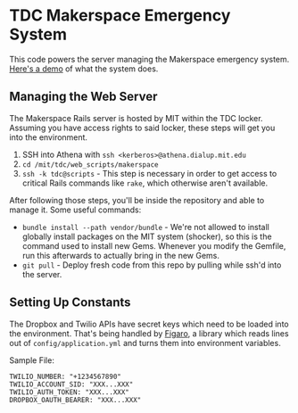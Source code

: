 # TDC Makerspace Emergency System
This code powers the server managing the Makerspace emergency system.  [Here's a demo](https://youtu.be/eXu26cHRDBs) of what the system does.

## Managing the Web Server
The Makerspace Rails server is hosted by MIT within the TDC locker.  Assuming you have access rights to said locker, these steps will get you into the environment.

1. SSH into Athena with `ssh <kerberos>@athena.dialup.mit.edu`
2. `cd /mit/tdc/web_scripts/makerspace`
3. `ssh -k tdc@scripts` - This step is necessary in order to get access to critical Rails commands like `rake`, which otherwise aren't available.

After following those steps, you'll be inside the repository and able to manage it.  Some useful commands:

- `bundle install --path vendor/bundle` - We're not allowed to install globally install packages on the MIT system (shocker), so this is the command used to install new Gems.  Whenever you modify the Gemfile, run this afterwards to actually bring in the new Gems.
- `git pull` - Deploy fresh code from this repo by pulling while ssh'd into the server.

## Setting Up Constants
The Dropbox and Twilio APIs have secret keys which need to be loaded into the environment.  That's being handled by [Figaro](https://github.com/laserlemon/figaro), a library which reads lines out of `config/application.yml` and turns them into environment variables.

Sample File:
```
TWILIO_NUMBER: "+1234567890"
TWILIO_ACCOUNT_SID: "XXX...XXX"
TWILIO_AUTH_TOKEN: "XXX...XXX"
DROPBOX_OAUTH_BEARER: "XXX...XXX"
```
